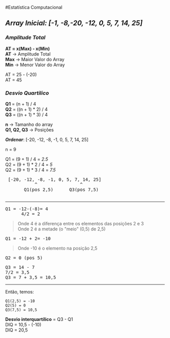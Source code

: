 #Estatística Computacional

## ***Array Inicial: [-1, -8,-20, -12, 0, 5, 7, 14, 25]***

### ***Amplitude Total***
 **AT = x(Max) - x(Min)**  
 **AT** -> Amplitude Total  
 **Max** -> Maior Valor do Array  
 **Min** -> Menor Valor do Array  

AT = 25 - (-20)  
AT = 45  

### ***Desvio Quartilico***  

 **Q1** = (n + 1) / 4  
 **Q2** = ((n + 1) * 2) / 4  
 **Q3** = ((n + 1) * 3) / 4  

**n** -> Tamanho do array  
**Q1, Q2, Q3** -> Posições   


**_Ordenar_**: [-20, -12, -8, -1, 0, 5, 7, 14, 25]  

n = 9

Q1 = (9 + 1) / 4 = _2.5_  
Q2 = (9 + 1) * 2 / 4 = _5_  
Q2 = (9 + 1) * 3 / 4 = _7.5_  

<pre>
 [-20, -12, -8, -1, 0, 5, 7, 14, 25]  
           ^                ^ 
       Q1(pos 2,5)      Q3(pos 7,5)
 </pre>
___
<pre>
Q1 = -12-(-8)= 4
	  4/2 = 2
</pre>
>Onde 4 é a diferença entre os elementos das posições 2 e 3  
>Onde 2 é a metade (o "meio" (0,5) de 2,5)  
<pre>Q1 = -12 + 2= -10</pre> 
> Onde -10 é o elemento na posição 2,5  

<pre>Q2 = 0 (pos 5)</pre>
<pre>
Q3 = 14 - 7
7/2 = 3,5
Q3 = 7 + 3,5 = 10,5
</pre>
___
Então, temos:  
```
Q1(2,5) = -10  
Q2(5) = 0  
Q3(7,5) = 10,5  
```

**Desvio interquartílico** = Q3 - Q1  
DIQ = 10,5 - (-10)  
DIQ = 20,5  



